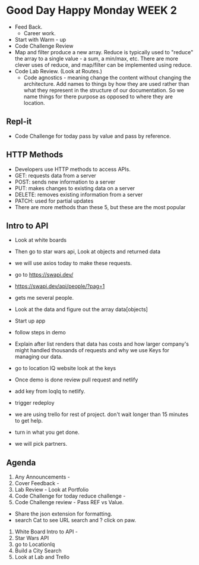 # Good Day Happy Monday WEEK 2

- Feed Back.
    - Career work.
- Start with Warm - up
- Code Challenge Review
- Map and filter produce a new array. Reduce is typically used to
  "reduce" the array to a single value - a sum, a min/max, etc.
  There are more clever uses of reduce, and map/filter can be implemented using reduce.
- Code Lab Review. (Look at Routes.)
    - Code agnostics - meaning change the content without changing
     the   architecture. Add names to things by how they are used
     rather than what they represent in the structure of our documentation.
     So we name things for there purpose as opposed to where they are location.

## Repl-it

- Code Challenge for today pass by value and pass by reference.

## HTTP Methods

- Developers use HTTP methods to access APIs.
- GET: requests data from a server
- POST: sends new information to a server
- PUT: makes changes to existing data on a server
- DELETE: removes existing information from a server
- PATCH: used for partial updates
- There are more methods than these 5, but these are the most popular

## Intro to API

- Look at white boards
- Then go to star wars api, Look at objects and returned data
- we will use axios today to make these requests.
- go to <https://swapi.dev/>
- <https://swapi.dev/api/people/?pag=1>
- gets me several people.
- Look at the data and figure out the array data[objects]
- Start up app
- follow steps in demo

- Explain after list renders that data has costs and how larger
company's might handled thousands of requests and why we use Keys
for managing our data.

- go to location IQ website look at the keys
- Once demo is done review pull request and netlify
- add key from loqIq to netlify.
- trigger redeploy
- we are using trello for rest of project. don't wait longer than 15 minutes
 to get help.
- turn in what you get done.
- we will pick partners.

## Agenda

1. Any Announcements -
2. Cover Feedback -
3. Lab Review - Look at Portfolio
4. Code Challenge for today reduce challenge -
5. Code Challenge review - Pass REF vs Value.

- Share the json extension for formatting.
- search Cat to see URL search and ? click on paw.

1. White Board Intro to API -
2. Star Wars API
3. go to LocationIq
4. Build a City Search
5. Look at Lab and Trello
